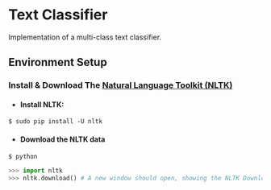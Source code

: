 # Text Classifier
Implementation of a multi-class text classifier.

## Environment Setup
### Install & Download The <a href="https://www.nltk.org/" target="_blank">Natural Language Toolkit (NLTK)</a>
* #### Install NLTK:

```
$ sudo pip install -U nltk
```

* #### Download the NLTK data

```
$ python
```
```python
>>> import nltk
>>> nltk.download() # A new window should open, showing the NLTK Downloader
```
